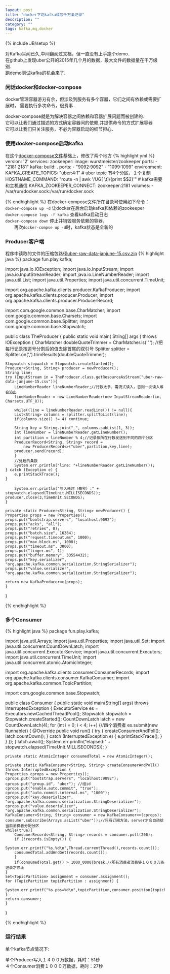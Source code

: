 ```yaml
---
layout: post
title: "docker下跑kafka读写千万条记录"
description: ""
category: ""
tags: kafka,mq,docker
---
```

{% include JB/setup %}

对Kafka耳闻已久,中间翻阅过文档，但一直没有上手跑个demo．  
在github上发现uber公开的2015年几个月的数据，最大文件的数据量在千万级别．  
跑demo测试kafka的机会来了.

### 闲话docker和docker-compose

docker管理容器游刃有余，但涉及到服务有多个容器，它们之间有依赖或需要扩展时，
需要执行多次命令，很费事．

docker-compose就是为解决容器之间依赖和容器扩展问题而被创建的．  
它可以让我们通过描述的方式确定容器间的依赖,并提供命令的方式扩展容器  
它可以让我们只关注服务，不必为容器启动的细节担心．

### 使用docker-compose启动kafka

在这个[docker-compose文件](https://github.com/wurstmeister/kafka-docker/blob/4a42b9e62c3c24c8e04a4cef8993e1713e2ee9b0/docker-compose.yml)基础上，修改了两个地方
{% highlight yml %}
version: '2'
services:
  zookeeper:
    image: wurstmeister/zookeeper
    ports:
      - "2181:2181"
  kafka:
    build: .
    ports:
      - "9092:9092"
      - "1099:1099"
    environment:
      KAFKA_CREATE_TOPICS: "uber:4:1" # uber topic 有4个分区，１个复制
      HOSTNAME_COMMAND: "route -n | awk '/UG[ \t]/{print $$2}'" # kafka需要和主机通信
      KAFKA_ZOOKEEPER_CONNECT: zookeeper:2181
    volumes:
      - /var/run/docker.sock:/var/run/docker.sock

{% endhighlight %} 
在docker-compose文件所在目录可使用如下命令：  
`docker-compose up -d` 让docker在后台启动kafka和依赖的zookeeper  
`docker-compose logs -f kafka` 查看kafka启动日志  
`docker-compose down` 停止并销毁服务依赖的容器，  
　　再次`docker-compse up -d`时，kafka状态是全新的

### Producer客户端
程序中读取的文件的压缩包路径[uber-raw-data-janjune-15.csv.zip](https://github.com/fivethirtyeight/uber-tlc-foil-response/blob/63bb878b76f47f69b4527d50af57aac26dead983/uber-trip-data/uber-raw-data-janjune-15.csv.zip)
{% highlight java %}
package fun.play.kafka;

import java.io.IOException;
import java.io.InputStream;
import java.io.InputStreamReader;
import java.io.LineNumberReader;
import java.util.List;
import java.util.Properties;
import java.util.concurrent.TimeUnit;

import org.apache.kafka.clients.producer.KafkaProducer;
import org.apache.kafka.clients.producer.Producer;
import org.apache.kafka.clients.producer.ProducerRecord;

import com.google.common.base.CharMatcher;
import com.google.common.base.Charsets;
import com.google.common.base.Splitter;
import com.google.common.base.Stopwatch;

public class TheProducer 
{
    public static void main( String[] args ) throws IOException
    {
	CharMatcher doubleQuoteTrimmer = CharMatcher.is('"');
	//把每行记录按逗号分割后的值去除首尾的双引号
	Splitter splitter = Splitter.on(',').trimResults(doubleQuoteTrimmer);
	
	Stopwatch stopwatch = Stopwatch.createStarted();
	Producer<String, String> producer = newProducer();
	String line;
	try (InputStream in = TheProducer.class.getResourceAsStream("uber-raw-data-janjune-15.csv")){
	    LineNumberReader lineNumberReader;//行数太多，需流式读入，否则一次读入堆会溢出
	    lineNumberReader = new LineNumberReader(new InputStreamReader(in, Charsets.UTF_8));
			
	    while((line = lineNumberReader.readLine()) != null){
		List<String> columns = splitter.splitToList(line);
		if(columns.size() != 4) continue;
				
		String key = String.join("_", columns.subList(1, 3));
		int lineNumber = lineNumberReader.getLineNumber();
		int partition = lineNumber % 4;//记录依所在行数发送到不同的四个分区
		ProducerRecord<String, String> record =
		    new ProducerRecord<>("uber",partition,key,line);
		producer.send(record);
	    }
	    //处理的条数
	    System.err.println("line: "+lineNumberReader.getLineNumber());
	} catch (Exception e) {
	    e.printStackTrace();
	}

    	System.err.println("写入耗时（毫秒）:" + stopwatch.elapsed(TimeUnit.MILLISECONDS));
	producer.close(3,TimeUnit.SECONDS);
    }

    private static Producer<String, String> newProducer() {
	Properties props = new Properties();
	props.put("bootstrap.servers", "localhost:9092");
	props.put("acks", "all");
	props.put("retries", 0);
	props.put("batch.size", 16384);
	props.put("request.timeout.ms", 1000);
	props.put("max.block.ms", 1000);
	props.put("timeout.ms", 3000);
	props.put("linger.ms", 1);
	props.put("buffer.memory", 33554432);
	props.put("key.serializer", "org.apache.kafka.common.serialization.StringSerializer");
	props.put("value.serializer", "org.apache.kafka.common.serialization.StringSerializer");

	return new KafkaProducer<>(props);
    }
}

{% endhighlight %}
### 多个Consumer
{% highlight java %}
package fun.play.kafka;

import java.util.Arrays;
import java.util.Properties;
import java.util.Set;
import java.util.concurrent.CountDownLatch;
import java.util.concurrent.ExecutorService;
import java.util.concurrent.Executors;
import java.util.concurrent.TimeUnit;
import java.util.concurrent.atomic.AtomicInteger;

import org.apache.kafka.clients.consumer.ConsumerRecords;
import org.apache.kafka.clients.consumer.KafkaConsumer;
import org.apache.kafka.common.TopicPartition;

import com.google.common.base.Stopwatch;

public class Consumer {
    public static void main(String[] args) throws InterruptedException {
	ExecutorService es = Executors.newCachedThreadPool();
	Stopwatch stopwatch = Stopwatch.createStarted();
	CountDownLatch latch = new CountDownLatch(4);
	for (int i = 0; i < 4; i++) {//四个消费者
	    es.submit(new Runnable() {
		    @Override
		    public void run() {
			try {
			    createConsumerAndPoll();
			    latch.countDown();
			} catch (InterruptedException e) {
			    e.printStackTrace();
			}
		    }
		});
	}
	latch.await();
	System.err.println("elapsed:" + stopwatch.elapsed(TimeUnit.MILLISECONDS));
    }

    private static AtomicInteger consumedTotal = new AtomicInteger();
	
    private static KafkaConsumer<String, String> createConsumerAndPoll() throws InterruptedException {
	Properties cprops = new Properties();
	cprops.put("bootstrap.servers", "localhost:9092");
	cprops.put("group.id", "uber"); //组id
	cprops.put("enable.auto.commit", "true");
	cprops.put("auto.commit.interval.ms", "1000");
	cprops.put("key.deserializer", "org.apache.kafka.common.serialization.StringDeserializer");
	cprops.put("value.deserializer", "org.apache.kafka.common.serialization.StringDeserializer");
	KafkaConsumer<String, String> consumer = new KafkaConsumer<>(cprops);
	consumer.subscribe(Arrays.asList("uber"));//只有订阅方法，server才会自动给当前消费者分配分区
	while(true){
	    ConsumerRecords<String, String> records = consumer.poll(200);
	    if (!records.isEmpty()) {
		System.err.printf("%s,%d\n",Thread.currentThread(),records.count());
		consumedTotal.addAndGet(records.count());
	    }
	    if(consumedTotal.get() > 1000_0000)break;//所有消费者消费够１０００万条记录才停止
	}
	Set<TopicPartition> assignment = consumer.assignment();
	for (TopicPartition topicPartition : assignment) {
	    System.err.printf("%s.pos=%d\n",topicPartition,consumer.position(topicPartition));
	}
	return consumer;
    }
}

{% endhighlight %}

### 运行结果
单个kafka节点情况下:

单个Producer写入１４００万数据，耗时：51秒  
４个Consumer消费１０００万数据，耗时：27秒
